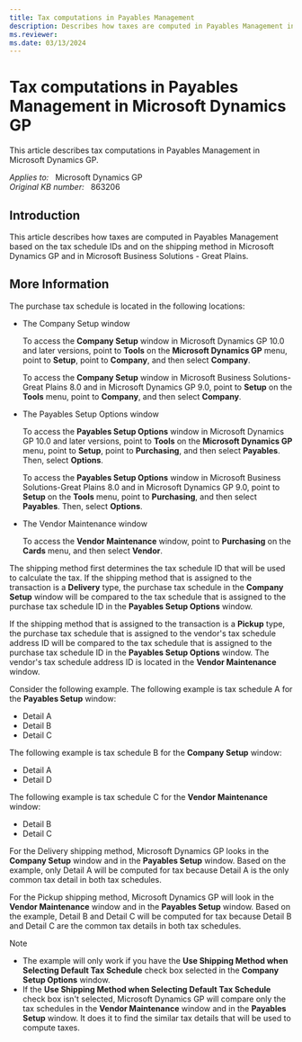 ```yaml
---
title: Tax computations in Payables Management
description: Describes how taxes are computed in Payables Management in Microsoft Dynamics GP  based on the tax schedule IDs and the shipping method.
ms.reviewer:
ms.date: 03/13/2024
---
```

# Tax computations in Payables Management in Microsoft Dynamics GP

This article describes tax computations in Payables Management in Microsoft Dynamics GP.

_Applies to:_ &nbsp; Microsoft Dynamics GP  
_Original KB number:_ &nbsp; 863206

## Introduction

This article describes how taxes are computed in Payables Management based on the tax schedule IDs and on the shipping method in Microsoft Dynamics GP and in Microsoft Business Solutions - Great Plains.

## More Information

The purchase tax schedule is located in the following locations:

- The Company Setup window

    To access the **Company Setup**  window in Microsoft Dynamics GP 10.0 and later versions, point to **Tools** on the **Microsoft Dynamics GP** menu, point to **Setup**, point to **Company**, and then select **Company**.

    To access the **Company Setup** window in Microsoft Business Solutions-Great Plains 8.0 and in Microsoft Dynamics GP 9.0, point to **Setup** on the **Tools** menu, point to **Company**, and then select **Company**.

- The Payables Setup Options window

    To access the **Payables Setup Options**  window in Microsoft Dynamics GP 10.0 and later versions, point to **Tools** on the **Microsoft Dynamics GP** menu, point to **Setup**, point to **Purchasing**, and then select **Payables**. Then, select **Options**.

    To access the **Payables Setup Options** window in Microsoft Business Solutions-Great Plains 8.0 and in Microsoft Dynamics GP 9.0, point to **Setup** on the **Tools** menu, point to **Purchasing**, and then select **Payables**. Then, select **Options**.

- The Vendor Maintenance window

    To access the **Vendor Maintenance** window, point to **Purchasing** on the **Cards** menu, and then select **Vendor**.

The shipping method first determines the tax schedule ID that will be used to calculate the tax. If the shipping method that is assigned to the transaction is a **Delivery** type, the purchase tax schedule in the **Company Setup** window will be compared to the tax schedule that is assigned to the purchase tax schedule ID in the **Payables Setup Options** window.

If the shipping method that is assigned to the transaction is a **Pickup** type, the purchase tax schedule that is assigned to the vendor's tax schedule address ID will be compared to the tax schedule that is assigned to the purchase tax schedule ID in the **Payables Setup Options** window. The vendor's tax schedule address ID is located in the **Vendor Maintenance** window.

Consider the following example. The following example is tax schedule A for the **Payables Setup** window:

- Detail A
- Detail B
- Detail C

The following example is tax schedule B for the **Company Setup** window:

- Detail A
- Detail D

The following example is tax schedule C for the **Vendor Maintenance** window:

- Detail B
- Detail C

For the Delivery shipping method, Microsoft Dynamics GP looks in the **Company Setup** window and in the **Payables Setup** window. Based on the example, only Detail A will be computed for tax because Detail A is the only common tax detail in both tax schedules.

For the Pickup shipping method, Microsoft Dynamics GP will look in the **Vendor Maintenance** window and in the **Payables Setup** window. Based on the example, Detail B and Detail C will be computed for tax because Detail B and Detail C are the common tax details in both tax schedules.

> [!NOTE]
>
> - The example will only work if you have the **Use Shipping Method when Selecting Default Tax Schedule** check box selected in the **Company Setup Options** window.
> - If the **Use Shipping Method when Selecting Default Tax Schedule** check box isn't selected, Microsoft Dynamics GP will compare only the tax schedules in the **Vendor Maintenance** window and in the **Payables Setup** window. It does it to find the similar tax details that will be used to compute taxes.
